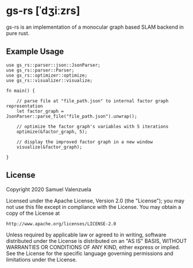 # gs-rs [ˈdʒiːzrs]

gs-rs is an implementation of a monocular graph based SLAM backend in pure rust.


## Example Usage

```
use gs_rs::parser::json::JsonParser;
use gs_rs::parser::Parser;
use gs_rs::optimizer::optimize;
use gs_rs::visualizer::visualize;

fn main() {

    // parse file at "file_path.json" to internal factor graph representation
    let factor_graph = JsonParser::parse_file("file_path.json").unwrap();

    // optimize the factor graph's variables with 5 iterations
    optimize(&factor_graph, 5);

    // display the improved factor graph in a new window
    visualize(&factor_graph);

}
```


## License

Copyright 2020 Samuel Valenzuela <!-- TODO or TNG Technology Consulting GmbH? Or something else? -->
 
Licensed under the Apache License, Version 2.0 (the "License");
you may not use this file except in compliance with the License.
You may obtain a copy of the License at
 
    http://www.apache.org/licenses/LICENSE-2.0
 
Unless required by applicable law or agreed to in writing, software
distributed under the License is distributed on an "AS IS" BASIS,
WITHOUT WARRANTIES OR CONDITIONS OF ANY KIND, either express or implied.
See the License for the specific language governing permissions and
limitations under the License.